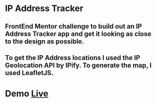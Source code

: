 # IP Address Tracker
## FrontEnd Mentor challenge to build out an IP Address Tracker app and get it looking as close to the design as possible. 
## To get the IP Address locations I used the IP Geolocation API by IPify. To generate the map, I used LeafletJS.

# Demo [Live](https://martys-ip-lookup.netlify.app/)
